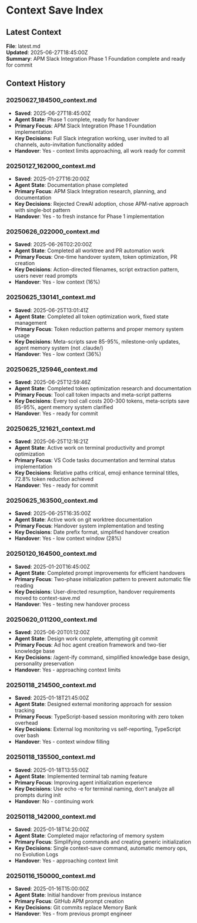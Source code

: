 # Context Save Index

## Latest Context

**File**: latest.md  
**Updated**: 2025-06-27T18:45:00Z  
**Summary**: APM Slack Integration Phase 1 Foundation complete and ready for commit

## Context History

### 20250627_184500_context.md

- **Saved**: 2025-06-27T18:45:00Z
- **Agent State**: Phase 1 complete, ready for handover
- **Primary Focus**: APM Slack Integration Phase 1 Foundation implementation
- **Key Decisions**: Full Slack integration working, user invited to all channels, auto-invitation functionality added
- **Handover**: Yes - context limits approaching, all work ready for commit

### 20250127_162000_context.md

- **Saved**: 2025-01-27T16:20:00Z
- **Agent State**: Documentation phase completed
- **Primary Focus**: APM Slack Integration research, planning, and documentation
- **Key Decisions**: Rejected CrewAI adoption, chose APM-native approach with single-bot pattern
- **Handover**: Yes - to fresh instance for Phase 1 implementation

### 20250626_022000_context.md

- **Saved**: 2025-06-26T02:20:00Z
- **Agent State**: Completed all worktree and PR automation work
- **Primary Focus**: One-time handover system, token optimization, PR creation
- **Key Decisions**: Action-directed filenames, script extraction pattern, users never read prompts
- **Handover**: Yes - low context (16%)

### 20250625_130141_context.md

- **Saved**: 2025-06-25T13:01:41Z
- **Agent State**: Completed all token optimization work, fixed state management
- **Primary Focus**: Token reduction patterns and proper memory system usage
- **Key Decisions**: Meta-scripts save 85-95%, milestone-only updates, agent memory system (not .claude/)
- **Handover**: Yes - low context (36%)

### 20250625_125946_context.md

- **Saved**: 2025-06-25T12:59:46Z
- **Agent State**: Completed token optimization research and documentation
- **Primary Focus**: Tool call token impacts and meta-script patterns
- **Key Decisions**: Every tool call costs 200-300 tokens, meta-scripts save 85-95%, agent memory system clarified
- **Handover**: Yes - ready for commit

### 20250625_121621_context.md

- **Saved**: 2025-06-25T12:16:21Z
- **Agent State**: Active work on terminal productivity and prompt optimization
- **Primary Focus**: VS Code tasks documentation and terminal status implementation
- **Key Decisions**: Relative paths critical, emoji enhance terminal titles, 72.8% token reduction achieved
- **Handover**: Yes - ready for commit

### 20250625_163500_context.md

- **Saved**: 2025-06-25T16:35:00Z
- **Agent State**: Active work on git worktree documentation
- **Primary Focus**: Handover system implementation and testing
- **Key Decisions**: Date prefix format, simplified handover creation
- **Handover**: Yes - low context window (28%)

### 20250120_164500_context.md

- **Saved**: 2025-01-20T16:45:00Z
- **Agent State**: Completed prompt improvements for efficient handovers
- **Primary Focus**: Two-phase initialization pattern to prevent automatic file reading
- **Key Decisions**: User-directed resumption, handover requirements moved to context-save.md
- **Handover**: Yes - testing new handover process

### 20250620_011200_context.md

- **Saved**: 2025-06-20T01:12:00Z
- **Agent State**: Design work complete, attempting git commit
- **Primary Focus**: Ad hoc agent creation framework and two-tier knowledge base
- **Key Decisions**: /agent-ify command, simplified knowledge base design, personality preservation
- **Handover**: Yes - approaching context limits

### 20250118_214500_context.md
- **Saved**: 2025-01-18T21:45:00Z
- **Agent State**: Designed external monitoring approach for session tracking
- **Primary Focus**: TypeScript-based session monitoring with zero token overhead
- **Key Decisions**: External log monitoring vs self-reporting, TypeScript over bash
- **Handover**: Yes - context window filling

### 20250118_135500_context.md
- **Saved**: 2025-01-18T13:55:00Z
- **Agent State**: Implemented terminal tab naming feature
- **Primary Focus**: Improving agent initialization experience
- **Key Decisions**: Use echo -e for terminal naming, don't analyze all prompts during init
- **Handover**: No - continuing work

### 20250118_142000_context.md
- **Saved**: 2025-01-18T14:20:00Z
- **Agent State**: Completed major refactoring of memory system
- **Primary Focus**: Simplifying commands and creating generic initialization
- **Key Decisions**: Single context-save command, automatic memory ops, no Evolution Logs
- **Handover**: Yes - approaching context limit

### 20250116_150000_context.md
- **Saved**: 2025-01-16T15:00:00Z  
- **Agent State**: Initial handover from previous instance
- **Primary Focus**: GitHub APM prompt creation
- **Key Decisions**: Git commits replace Memory Bank
- **Handover**: Yes - from previous prompt engineer